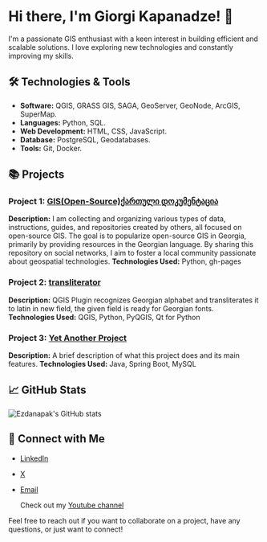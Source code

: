 # Hi there, I'm Giorgi Kapanadze! 👋

I'm a passionate GIS enthusiast with a keen interest in building efficient and scalable solutions. I love exploring new technologies and constantly improving my skills.

## 🛠️ Technologies & Tools

- **Software:** QGIS, GRASS GIS, SAGA, GeoServer, GeoNode, ArcGIS, SuperMap.
- **Languages:** Python, SQL.
- **Web Development:** HTML, CSS, JavaScript.
- **Database:** PostgreSQL, Geodatabases.
- **Tools:** Git, Docker.


## 📚 Projects

### Project 1: [GIS(Open-Source)ქართული დოკუმენტაცია](https://github.com/ezdanapak/GIS_OS_Doc)
**Description:** I am collecting and organizing various types of data, instructions, guides, and repositories created by others, all focused on open-source GIS.
The goal is to popularize open-source GIS in Georgia, primarily by providing resources in the Georgian language. By sharing this repository on social networks, I aim to foster a local community passionate about geospatial technologies.
**Technologies Used:** Python, gh-pages

### Project 2: [transliterator](https://github.com/ezdanapak/transliterator)
**Description:** QGIS Plugin recognizes Georgian alphabet and transliterates it to latin in new field, the given field is ready for Georgian fonts.
**Technologies Used:** QGIS, Python, PyQGIS, Qt for Python

### Project 3: [Yet Another Project](https://github.com/ezdanapak/yet-another-project)
**Description:** A brief description of what this project does and its main features.
**Technologies Used:** Java, Spring Boot, MySQL

## 📈 GitHub Stats

![Ezdanapak's GitHub stats](https://github-readme-stats.vercel.app/api?username=ezdanapak&show_icons=true&theme=radical)

## 🤝 Connect with Me

- [LinkedIn](https://www.linkedin.com/in/ezdanapak)
- [X](https://x.com/ezdanapak)
- [Email](mailto:g.kapanadze1908@gmail.com)

  Check out my [Youtube channel](https://www.youtube.com/@GISGEORGIA)

Feel free to reach out if you want to collaborate on a project, have any questions, or just want to connect!

<!--
**ezdanapak/ezdanapak** is a ✨ _special_ ✨ repository because its `README.md` (this file) appears on your GitHub profile.

Here are some ideas to get you started:

- 🔭 I’m currently working on ...
- 🌱 I’m currently learning ...
- 👯 I’m looking to collaborate on ...
- 🤔 I’m looking for help with ...
- 💬 Ask me about ...
- 📫 How to reach me: ...
- 😄 Pronouns: ...
- ⚡ Fun fact: ...
-->
